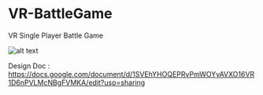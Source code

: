 # VR-BattleGame
 VR Single Player Battle Game

![alt text](https://www.youtube.com/watch?v=IIg7JPc2Cis&t=15s)


Design Doc : https://docs.google.com/document/d/1SVEhYHOQEPRvPmWOYyAVXO16VR1D6nPVLMcNBgFVMKA/edit?usp=sharing
